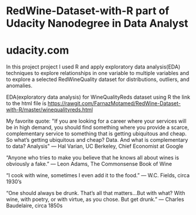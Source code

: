 # RedWine-Dataset-with-R part of Udacity Nanodegree in Data Analyst
# udacity.com
In this project project I used R and apply exploratory data analysis(EDA) techniques to explore relationships in one variable to multiple variables and to explore a selected RedWineQuality dataset for distributions, outliers, and anomalies.

EDA(exploratory data analysis) for WineQualityReds dataset using R 
the link to the html file is <https://rawgit.com/FarnazMotamed/RedWine-Dataset-with-R/master/winequalityreds.html>


My favorite quote:
"If you are looking for a career where your services will be in high demand, you should find something where you provide a scarce, complementary service to something that is getting ubiquitous and cheap. So what’s getting ubiquitous and cheap? Data. And what is complementary to data? Analysis"
— Hal Varian, UC Berkeley, Chief Economist at Google

“Anyone who tries to make you believe that he knows all about wines is obviously a fake.”
― Leon Adams, The Commonsense Book of Wine

“I cook with wine, sometimes I even add it to the food.”
― W.C. Fields, circa 1930’s

“One should always be drunk. That’s all that matters…But with what? With wine, with poetry, or with virtue, as you chose. But get drunk.”
― Charles Baudelaire, circa 1850s
